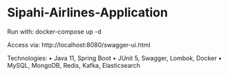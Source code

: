 # Sipahi-Airlines-Application

Run with:
docker-compose up -d

Access via:
http://localhost:8080/swagger-ui.html

Technologies:
	•	Java 11, Spring Boot
	•	JUnit 5, Swagger, Lombok, Docker
	•	MySQL, MongoDB, Redis, Kafka, Elasticsearch
